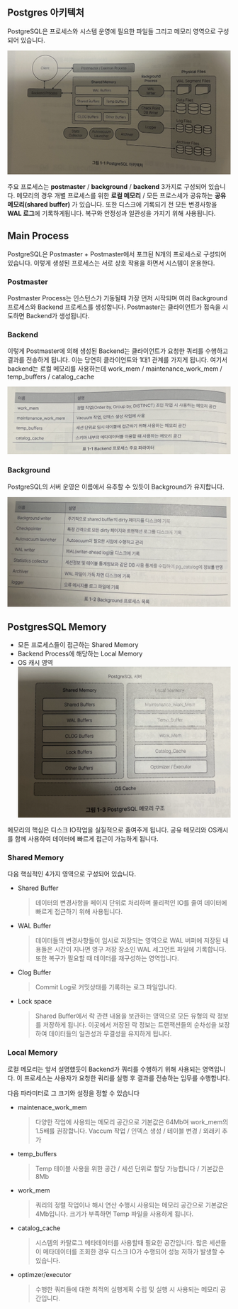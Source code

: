 ## Postgres 아키텍처
PostgreSQL은 프로세스와 시스템 운영에 필요한 파일들 그리고 메모리 영역으로 구성되어 있습니다.

![Postgres Architecture](../images/postgres_arch.png)

주요 프로세스는 **postmaster** / **background** / **backend** 3가지로 구성되어 있습니다.
메모리의 경우 개별 프로세스를 위한 **로컬 메모리** / 모든 프로스세가 공유하는 **공유 메모리(shared buffer)** 가 있습니다.
또한 디스크에 기록되기 전 모든 변경사항을 **WAL 로그**에 기록하게됩니다. 복구와 안정성과 일관성을 가지기 위해 사용됩니다.

## Main Process
PostgreSQL은 Postmaster + Postmaster에서 포크된 N개의 프로세스로 구성되어 있습니다. 이렇게 생성된 프로세스는 서로 상호 작용을 하면서 시스템이 운용한다.

### Postmaster
Postmaster Process는 인스턴스가 기동될때 가장 먼저 시작되며 여러 Background 프로세스와 Backend 프로세스를 생성합니다.
Postmaster는 클라이언트가 접속을 시도하면 Backend가 생성됩니다.

### Backend
이렇게 Postmaster에 의해 생성된 Backend는 클라이언트가 요청한 쿼리를 수행하고 결과를 전송하게 됩니다. 이는 당연히 클라이언트와 1대1 관계를 가지게 됩니다.
여기서 backend는 로컬 메모리를 사용하는데 work_mem / maintenance_work_mem / temp_buffers / catalog_cache

![Backend](../images/backend_param.png)

### Background
PostgreSQL의 서버 운영은 이름에서 유추할 수 있듯이 Background가 유지합니다.

![Background](../images/background.png)

## PostgresSQL Memory
- 모든 프로세스들이 접근하는 Shared Memory
- Backend Process에 해당하는 Local Memory
- OS 캐시 영역
![Memory](../images/memory.png)

메모리의 핵심은 디스크 IO작업을 실질적으로 줄여주게 됩니다. 공유 메모리와 OS캐시를 함께 사용하여 데이터에 빠르게 접근이 가능하게 됩니다.

### Shared Memory
다음 핵심적인 4가지 영역으로 구성되어 있습니다.

- Shared Buffer
  > 데이터의 변경사항을 페이지 단위로 처리하며 물리적인 IO를 줄여 데이터에 빠르게 접근하기 위해 사용됩니다.
- WAL Buffer
  > 데이터들의 변경사항들이 임시로 저장되는 영역으로 WAL 버퍼에 저장된 내용들은 시간이 지나면 영구 저장 장소인 WAL 세그먼트 파일에 기록합니다. 또한 복구가 필요할 때 데이터를 재구성하는 영역입니다.
- Clog Buffer
  > Commit Log로 커밋상태를 기록하는 로그 파일입니다.
- Lock space
  > Shared Buffer에서 락 관련 내용을 보관하는 영역으로 모든 유형의 락 정보를 저장하게 됩니다. 이곳에서 저장된 락 정보는 트랜잭션들의 순차성을 보장하여 데이터들의 일관성과 무결성을 유지하게 됩니다.

### Local Memory
로컬 메모리는 앞서 설명했듯이 Backend가 쿼리를 수행하기 위해 사용되는 영역입니다. 이 프로세스는 사용자가 요청한 쿼리를 실행 후 결과를 전송하는 임무를 수행합니다.

다음 파라미터로 그 크기와 설정을 정할 수 있습니다
- maintenace_work_mem
  > 다양한 작업에 사용되는 메모리 공간으로 기본값은 64Mb며 work_mem의 1.5배를 권장합니다.
  > Vaccum 작업 / 인덱스 생성 / 테이블 변경 / 외래키 추가
- temp_buffers
  > Temp 테이블 사용을 위한 공간 / 세션 단위로 할당 가능합니다 / 기본값은 8Mb
- work_mem
  > 쿼리의 정렬 작업이나 해시 연산 수행시 사용되는 메모리 공간으로 기본값은 4Mb입니다. 크기가 부족하면 Temp 파일을 사용하게 됩니다.
- catalog_cache
  > 시스템의 카탈로그 메타데이터를 사용할때 필요한 공간입니다. 많은 세션들이 메타데이터를 조회한 경우 디스크 IO가 수행되어 성능 저하가 발생할 수 있습니다.
- optimzer/executor
  > 수행한 쿼리들에 대한 최적의 실행계획 수립 및 실행 시 사용되는 메모리 공간입니다.

